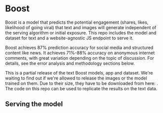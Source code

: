 # Boost

Boost is a model that predicts the potential engagement (shares, likes, likelihood of going viral) that text and images will generate independent of the serving algorithm or initial exposure. This repo includes the model and dataset for text and a website-agnostic JS endpoint to serve it. 

Boost achieves 87% prediction accuracy for social media and structured content like news. It achieves 71%-88% accuracy on anonymous internet comments, with great variation depending on the topic of discussion. For details, see the error analysis and methodology sections below.

This is a partial release of the text Boost models, app and dataset. We're waiting to find out if we're allowed to release the images or the model trained on them. Due to their size, they have to be downloaded from here:  . The code on this repo can be used to replicate the results on the text data.

## Serving the model
